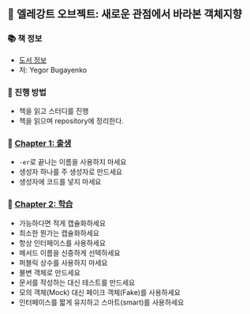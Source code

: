 ## 🚀 엘레강트 오브젝트: 새로운 관점에서 바라본 객체지향

### 📚 책 정보
- [도서 정보](http://www.yes24.com/Product/Goods/96193044)
- 저: Yegor Bugayenko

### 🎯 진행 방법
- 책을 읽고 스터디를 진행
- 책을 읽으며 repository에 정리한다.

### 🐣 [Chapter 1: 출생](https://github.com/saseungmin/reading_books_record_repository/tree/master/%EC%97%98%EB%A0%88%EA%B0%95%ED%8A%B8%20%EC%98%A4%EB%B8%8C%EC%A0%9D%ED%8A%B8/Chapter%201)
- `-er`로 끝나는 이름을 사용하지 마세요
- 생성자 하나를 주 생성자로 만드세요
- 생성자에 코드를 넣지 마세요

### 🐣 [Chapter 2: 학습](https://github.com/saseungmin/reading_books_record_repository/tree/master/%EC%97%98%EB%A0%88%EA%B0%95%ED%8A%B8%20%EC%98%A4%EB%B8%8C%EC%A0%9D%ED%8A%B8/Chapter%202)
- 가능하다면 적게 캡슐화하세요
- 최소한 뭔가는 캡슐화하세요
- 항상 인터페이스를 사용하세요
- 메서드 이름을 신중하게 선택하세요
- 퍼블릭 상수를 사용하지 마세요
- 불변 객체로 만드세요
- 문서를 작성하는 대신 테스트를 만드세요
- 모의 객체(Mock) 대신 페이크 객체(Fake)를 사용하세요
- 인터페이스를 짧게 유지하고 스마트(smart)를 사용하세요